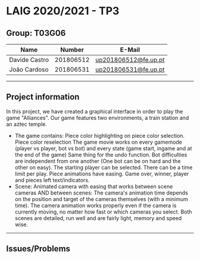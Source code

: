 # LAIG 2020/2021 - TP3

## Group: T03G06

| Name             | Number    | E-Mail               |
| ---------------- | --------- | -------------------- |
| Davide Castro    | 201806512 | up201806512@fe.up.pt |
| João Cardoso     | 201806531 | up201806531@fe.up.pt |

----
## Project information
In this project, we have created a graphical interface in order to play the game "Alliances".
Our game features two environments, a train station and an aztec temple.

- The game contains:
	Piece color highlighting on piece color selection.
	Piece color reselection
	The game movie works on every gamemode (player vs player, bot vs bot) and every state (game start, ingame and at the end of the game)
	Same thing for the undo function.
	Bot difficulties are independent from one another (One bot can be on hard and the other on easy).
	The starting player can be selected.
	There can be a time limit per play.
	Piece animations have easing.
	Game over, winner, player and pieces left text/indicators.
- Scene:
	Animated camera with easing that works between scene cameras AND between scenes:
		The camera's animation time depends on the position and target of the cameras themselves (with a minimum time).
		The camera animation works properly even if the camera is currently moving, no matter how fast or which cameras you select.
	Both scenes are detailed, run well and are fairly light, memory and speed wise.
	
----
## Issues/Problems
